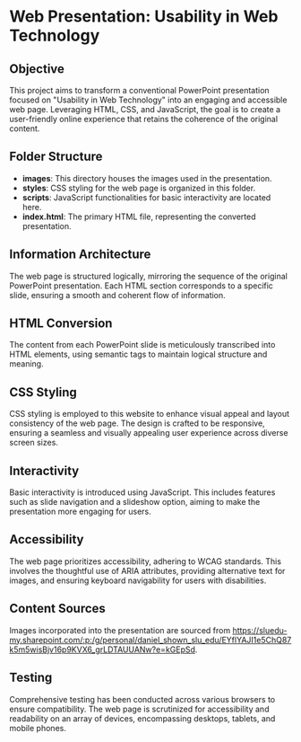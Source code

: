# Web Presentation: Usability in Web Technology

## Objective

This project aims to transform a conventional PowerPoint presentation focused on "Usability in Web Technology" into an engaging and accessible web page. Leveraging HTML, CSS, and JavaScript, the goal is to create a user-friendly online experience that retains the coherence of the original content.

## Folder Structure

- **images**: This directory houses the images used in the presentation.
- **styles**: CSS styling for the web page is organized in this folder.
- **scripts**: JavaScript functionalities for basic interactivity are located here.
- **index.html**: The primary HTML file, representing the converted presentation.

## Information Architecture

The web page is structured logically, mirroring the sequence of the original PowerPoint presentation. Each HTML section corresponds to a specific slide, ensuring a smooth and coherent flow of information.

## HTML Conversion

The content from each PowerPoint slide is meticulously transcribed into HTML elements, using semantic tags to maintain logical structure and meaning.

## CSS Styling

CSS styling is employed to this website  to enhance  visual appeal and layout consistency of the web page. The design is crafted to be responsive, ensuring a seamless and visually appealing user experience across diverse screen sizes.

## Interactivity

Basic interactivity is introduced using JavaScript. This includes features such as slide navigation and a slideshow option, aiming to make the presentation more engaging for users.

## Accessibility

The web page prioritizes accessibility, adhering to WCAG standards. This involves the thoughtful use of ARIA attributes, providing alternative text for images, and ensuring keyboard navigability for users with disabilities.

## Content Sources

Images incorporated into the presentation are sourced from https://sluedu-my.sharepoint.com/:p:/g/personal/daniel_shown_slu_edu/EYflYAJI1e5ChQ87k5m5wisBjv16p9KVX6_grLDTAUUANw?e=kGEpSd.

## Testing

Comprehensive testing has been conducted across various browsers to ensure compatibility. The web page is scrutinized for accessibility and readability on an array of devices, encompassing desktops, tablets, and mobile phones.
